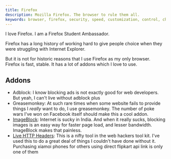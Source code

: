 ```yaml
---
title: Firefox
description: Mozilla Firefox. The browser to rule them all.
keywords: browser, firefox, security, speed, customization, control, choice, freedom, mozilla
---
```

I love Firefox. I am a Firefox Student Ambassador. 

Firefox has a long history of working hard to give people choice when they were struggling with Internet Explorer.

But it is not for historic reasons that I use Firefox as my only browser. Firefox is fast, stable. It has a lot of addons which I love to use.

## Addons ##

* Adblock: I know blocking ads is not exactly good for web developers. But yeah, I can't live without adblock plus
* Greasemonkey: At such rare times when some website fails to provide things I *really* want to do, I use greasemonkey. The number of poke wars I've won on Facebook itself should make this a cool addon.
* [ImageBlock](https://addons.mozilla.org/en-US/firefox/addon/image-block/): Internet is sucky in India. And when it really sucks, blocking images is an easy way for faster page load, and lesser bandwidth. ImageBlock makes that painless.
* [Live HTTP Headers](https://addons.mozilla.org/en-US/firefox/addon/live-http-headers/): This is a nifty tool in the web hackers tool kit. I've used this to do a great deal of things I couldn't have done without it. Purchasing xiamoi phones for others using direct flipkart api link is only one of them
